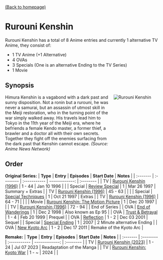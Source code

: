 [(Back to homepage)](../README.md)
# Rurouni Kenshin

Rurouni Kenshin has a total of 8 Anime entries and currently 1 alternative TV Anime, they consist of:
- 1 TV Anime (+1 Alternative)
- 4 OVAs
- 3 Specials (One is an alternative Ending to the TV Series)
- 1 Movie

## Synopsis

<div style="display: flex;">
    <div style="width: 70%;">
        Himura Kenshin is a vagabond with a dark past and sunny disposition. Not a ronin but a rurouni, he was never a samurai, but an assassin of utmost skill in the Meiji restoration, who in the turning point of the war simply walked away. His travels lead him to Tokyo in the 11th year of the Meiji era, where he befriends a female Kendo master, a former thief, a brawler and a doctor all with their own secrets. Together they fight off the enemies surfacing from the dark past that Kenshin cannot escape. <span style="font-style: italic;">(Source: Anime News Network)</span>
    </div>
    <div style="width: 30%; padding-left: 1em;"><img src="https://s4.anilist.co/file/anilistcdn/media/anime/cover/large/bx45-DEFgZRCxiGmF.png" title="Rurouni Kenshin"></div>
</div>

## Order

**Original Series:**
| **Type** | **Entry** | **Episodes** | **Start Date** | **Notes** |
| :------- | :-------- | :----------- | -------------: | :-------- |
| TV      | [Rurouni Kenshin (1996)](https://anilist.co/anime/45/)                  | 1 - 44    | Jan 10 1996 | |
| Special | [Review Special](https://anilist.co/anime/9716/)                        | 1         | Mar 26 1997 | Summary + Extras |
| TV      | [Rurouni Kenshin (1996)](https://anilist.co/anime/45/)                  | 45 - 63   |             | |
| Special | [Special Techniques](https://anilist.co/anime/4664/)                    | 1         | Oct 21 1997 | Extras |
| TV      | [Rurouni Kenshin (1996)](https://anilist.co/anime/45/)                  | 64 - 71   |             | |
| Movie   | [Rurouni Kenshin: The Motion Picture](https://anilist.co/anime/46/)     | 1         | Dec 20 1997 | |
| TV      | [Rurouni Kenshin (1996)](https://anilist.co/anime/45/)                  | 72 - 94   |             | End of Series |
| OVA     | [End of Wanderings](https://anilist.co/anime/12067/)                    | 1         | Dec 2 1998  | Also known as Ep 95 |
| OVA     | [Trust & Betrayal](https://anilist.co/anime/44/)                        | 1 - 4     | Feb 20 1999 | Prequel |
| OVA     | [Reflection](https://anilist.co/anime/401/)                             | 1 - 2     | Dec 03 2001 | Sequel |
| Special | [Special Ending](https://anilist.co/anime/6591/)                        | 1         | 2007        | 2 Minute alternative Ending |
| OVA     | [New Kyoto Arc](https://anilist.co/anime/11441/)                        | 1 - 2     | Dec 17 2011 | Remake of the Kyoto Arc |

**Remake:**
| **Type** | **Entry** | **Episodes** | **Start Date** | **Notes** |
| :------- | :-------- | :----------- | -------------: | :-------- |
| TV | [Rurouni Kenshin (2023)](https://anilist.co/anime/142877/)        | 1 - 24    | Jul 07 2023 | Readaptation of the Manga |
| TV | [Rurouni Kenshin: Kyoto War](https://anilist.co/anime/171637/)    | 1 - ~     | 2024        | |